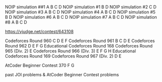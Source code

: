 NOIP simulation ##1 A B C D
NOIP simulation #1 B D
NOIP simulation #2 C D
NOIP simulation #3 A B C D
NOIP simulation #4 A B C D
NOIP simulation #5 B D
NOIP simulation #6 A B C D
NOIP simulation #7 A B C D
NOIP simulation #8 A B C D

https://vjudge.net/contest/643108

Codeforces Round 960 C D E F
Codeforces Round 961 B C D E
Codeforces Round 962 D E F G
Educational Codeforces Round 168
Codeforces Round 965 (Div. 2) E
Codeforces Round 966 (Div. 3) E F G H
Educational Codeforces Round 169
Codeforces Round 967 (Div. 2) D E

AtCoder Beginner Contest 370 F G

past JOI problems & AtCoder Beginner Contest problems